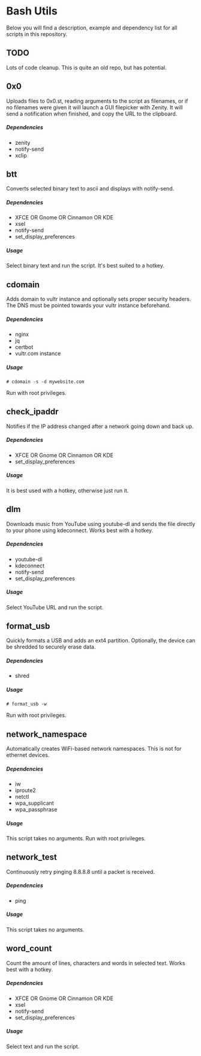 # Bash Utils
Below you will find a description, example and dependency list for all scripts in this repository.

## TODO
Lots of code cleanup. This is quite an old repo, but has potential.

## 0x0
Uploads files to 0x0.st, reading arguments to the script as filenames, or if no filenames were given it will launch a GUI filepicker with Zenity. It will send a notification when finished, and copy the URL to the clipboard.

##### Dependencies
- zenity
- notify-send
- xclip

## btt
Converts selected binary text to ascii and displays with notify-send.

##### Dependencies
- XFCE OR Gnome OR Cinnamon OR KDE
- xsel
- notify-send
- set_display_preferences

##### Usage
Select binary text and run the script. It's best suited to a hotkey.

## cdomain
Adds domain to vultr instance and optionally sets proper security headers. The DNS must be pointed towards your vultr instance beforehand.

##### Dependencies
- nginx
- jq
- certbot
- vultr.com instance

##### Usage
```
# cdomain -s -d mywebsite.com
```
Run with root privileges.

## check_ipaddr
Notifies if the IP address changed after a network going down and back up.

##### Dependencies
- XFCE OR Gnome OR Cinnamon OR KDE
- set_display_preferences

##### Usage
It is best used with a hotkey, otherwise just run it.

## dlm
Downloads music from YouTube using youtube-dl and sends the file directly to your phone using kdeconnect. Works best with a hotkey.

##### Dependencies
- youtube-dl
- kdeconnect
- notify-send
- set_display_preferences

##### Usage
Select YouTube URL and run the script.

## format_usb
Quickly formats a USB and adds an ext4 partition. Optionally, the device can be shredded to securely erase data.

##### Dependencies
- shred

##### Usage
```
# format_usb -w
```
Run with root privileges.

## network_namespace
Automatically creates WiFi-based network namespaces. This is not for ethernet devices.

##### Dependencies
- iw
- iproute2
- netctl
- wpa_supplicant
- wpa_passphrase

##### Usage
This script takes no arguments.
Run with root privileges.

## network_test
Continuously retry pinging 8.8.8.8 until a packet is received.

##### Dependencies
- ping

##### Usage
This script takes no arguments.

## word_count
Count the amount of lines, characters and words in selected text. Works best with a hotkey.

##### Dependencies
- XFCE OR Gnome OR Cinnamon OR KDE
- xsel
- notify-send
- set_display_preferences

##### Usage
Select text and run the script.
